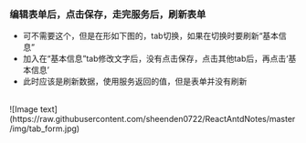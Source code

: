 ### 编辑表单后，点击保存，走完服务后，刷新表单
* 可不需要这个，但是在形如下图的，tab切换，如果在切换时要刷新“基本信息”
* 加入在“基本信息”tab修改文字后，没有点击保存，点击其他tab后，再点击‘基本信息’
* 此时应该是刷新数据，使用服务返回的值，但是表单并没有刷新
<br/>
![Image text](https://raw.githubusercontent.com/sheenden0722/ReactAntdNotes/master/img/tab_form.jpg)
